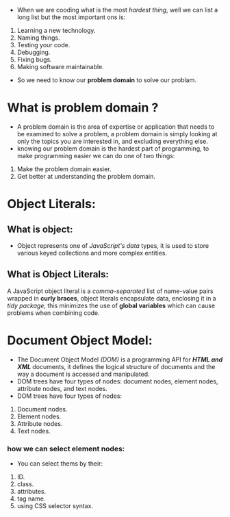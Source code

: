 - When we are cooding what is the most *hardest thing*, well we can list a long list but the most important ons is:
1. Learning a new technology.
2. Naming things.
3. Testing your code.
4. Debugging.
5. Fixing bugs.
6. Making software maintainable.
- So we need to know our **problem domain** to solve our problam.
# What is problem domain ?
- A problem domain is the area of expertise or application that needs to be examined to solve a problem, a problem domain is simply looking at only the topics you are interested in, and excluding everything else.
- knowing our problem domain is the hardest part of programming, to make programming easier we can do one of two things:    
1. Make the problem domain easier.
2. Get better at understanding the problem domain.
# Object Literals:
## What is object:
- Object represents one of *JavaScript's data* types, it is used to store various keyed collections and more complex entities.
## What is Object Literals:
A JavaScript object literal is a *comma-separated* list of name-value pairs wrapped in **curly braces**, object literals encapsulate data, enclosing it in a *tidy package*, this minimizes the use of **global variables** which can cause problems when combining code.
# Document Object Model:
- The Document Object Model *(DOM)* is a programming API for ***HTML and XML*** documents, it defines the logical structure of documents and the way a document is accessed and manipulated.
- DOM trees have four types of nodes: document nodes,
element nodes, attribute nodes, and text nodes.
- DOM trees have four types of nodes: 
1. Document nodes.
2. Element nodes. 
3. Attribute nodes.
4. Text nodes. 
### how we can select element nodes:
- You can select thems by their:
1. ID.
2. class.
3. attributes. 
4. tag name.
5. using CSS selector syntax. 